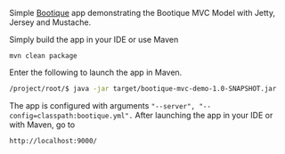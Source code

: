 Simple [Bootique](http://bootique.io) app demonstrating the Bootique MVC Model with Jetty, Jersey and Mustache.

Simply build the app in your IDE or use Maven

```
mvn clean package
```
Enter the following to launch the app in Maven.

```bash
/project/root/$ java -jar target/bootique-mvc-demo-1.0-SNAPSHOT.jar 
```

The app is configured with arguments `"--server", "--config=classpath:bootique.yml".`  After launching the app in your IDE or with Maven, go to

```bash
http://localhost:9000/
```

